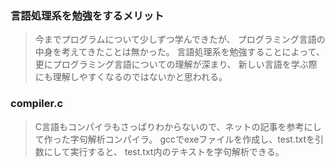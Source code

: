 ### 言語処理系を勉強をするメリット
>今までプログラムについて少しずつ学んできたが、
プログラミング言語の中身を考えてきたことは無かった。
>言語処理系を勉強することによって、
更にプログラミング言語についての理解が深まり、
新しい言語を学ぶ際にも理解しやすくなるのではないかと思われる。

### compiler.c
>C言語もコンパイラもさっぱりわからないので、ネットの記事を参考にして作った字句解析コンパイラ。
>gccでexeファイルを作成し、test.txtを引数にして実行すると、
test.txt内のテキストを字句解析できる。
